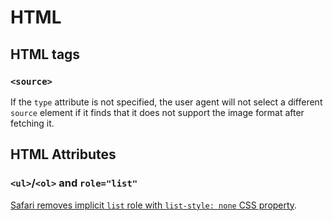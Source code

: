 # HTML

## HTML tags 

### `<source>` 

If the `type` attribute is not specified, the user agent will not select a different `source` element if it finds that it does not support the image format after fetching it.

## HTML Attributes

### `<ul>`/`<ol>` and `role="list"` 

[Safari removes implicit `list` role with `list-style: none` CSS property](https://www.scottohara.me/blog/2019/01/12/lists-and-safari.html).